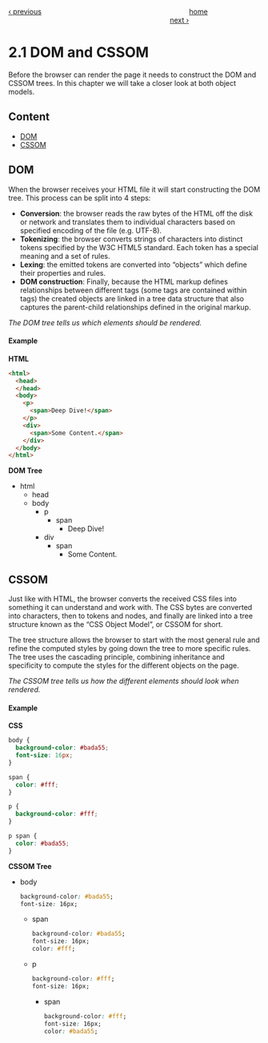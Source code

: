 [‹ previous](../Chapter%201:%20The%20Basics/1.5%20Selectors.md)
&nbsp;&nbsp;&nbsp;&nbsp;&nbsp;&nbsp;&nbsp;&nbsp;&nbsp;&nbsp;&nbsp;&nbsp;&nbsp;&nbsp;&nbsp;&nbsp;&nbsp;&nbsp;&nbsp;&nbsp;&nbsp;&nbsp;&nbsp;&nbsp;&nbsp;&nbsp;&nbsp;&nbsp;&nbsp;&nbsp;&nbsp;&nbsp;&nbsp;&nbsp;&nbsp;&nbsp;&nbsp;&nbsp;&nbsp;&nbsp;&nbsp;&nbsp;&nbsp;&nbsp;&nbsp;&nbsp;&nbsp;&nbsp;&nbsp;&nbsp;&nbsp;&nbsp;&nbsp;&nbsp;&nbsp;&nbsp;&nbsp;&nbsp;&nbsp;&nbsp;&nbsp;&nbsp;&nbsp;&nbsp;&nbsp;&nbsp;&nbsp;&nbsp;&nbsp;&nbsp;&nbsp;&nbsp;&nbsp;
[home](../../README.md)
&nbsp;&nbsp;&nbsp;&nbsp;&nbsp;&nbsp;&nbsp;&nbsp;&nbsp;&nbsp;&nbsp;&nbsp;&nbsp;&nbsp;&nbsp;&nbsp;&nbsp;&nbsp;&nbsp;&nbsp;&nbsp;&nbsp;&nbsp;&nbsp;&nbsp;&nbsp;&nbsp;&nbsp;&nbsp;&nbsp;&nbsp;&nbsp;&nbsp;&nbsp;&nbsp;&nbsp;&nbsp;&nbsp;&nbsp;&nbsp;&nbsp;&nbsp;&nbsp;&nbsp;&nbsp;&nbsp;&nbsp;&nbsp;&nbsp;&nbsp;&nbsp;&nbsp;&nbsp;&nbsp;&nbsp;&nbsp;&nbsp;&nbsp;&nbsp;&nbsp;&nbsp;&nbsp;&nbsp;&nbsp;&nbsp;&nbsp;&nbsp;&nbsp;&nbsp;&nbsp;&nbsp;&nbsp;&nbsp;&nbsp;&nbsp;&nbsp;&nbsp;&nbsp;&nbsp;&nbsp;&nbsp;
[next ›](../Chapter%202:%20Deep%20Dive/2.2%20Render%20Tree.md)

# 2.1 DOM and CSSOM

Before the browser can render the page it needs to construct the DOM and CSSOM trees. In this chapter we will take a closer look at both object models.

## Content

- [DOM](#dom)
- [CSSOM](#cssom)

## DOM

When the browser receives your HTML file it will start constructing the DOM tree. This process can be split into 4 steps:

- **Conversion**: the browser reads the raw bytes of the HTML off the disk or network and translates them to individual characters based on specified encoding of the file (e.g. UTF-8).
- **Tokenizing**: the browser converts strings of characters into distinct tokens specified by the W3C HTML5 standard. Each token has a special meaning and a set of rules.
- **Lexing**: the emitted tokens are converted into “objects” which define their properties and rules.
- **DOM construction**: Finally, because the HTML markup defines relationships between different tags (some tags are contained within tags) the created objects are linked in a tree data structure that also captures the parent-child relationships defined in the original markup.

*The DOM tree tells us which elements should be rendered.*

#### Example

**HTML**
```html
<html>
  <head>
  </head>
  <body>
    <p>
      <span>Deep Dive!</span>
    </p>
    <div>
      <span>Some Content.</span>
    </div>
  </body>
</html>
```
**DOM Tree**
- html
  - head
  - body
    - p
      - span
        - Deep Dive!
    - div
      - span 
        - Some Content.

## CSSOM

Just like with HTML, the browser converts the received CSS files into something it can understand and work with. The CSS bytes are converted into characters, then to tokens and nodes, and finally are linked into a tree structure known as the “CSS Object Model”, or CSSOM for short.

The tree structure allows the browser to start with the most general rule and refine the computed styles by going down the tree to more specific rules. The tree uses the cascading principle, combining inheritance and specificity to compute the styles for the different objects on the page.

*The CSSOM tree tells us how the different elements should look when rendered.*

#### Example

**CSS**
```css
body {
  background-color: #bada55;
  font-size: 16px;
}

span {
  color: #fff;
}

p {
  background-color: #fff;
}

p span {
  color: #bada55;
}
```

**CSSOM Tree**

- body 

  ```css
  background-color: #bada55;
  font-size: 16px;
  ```
  
  - span 
  
    ```css
    background-color: #bada55;
    font-size: 16px;
    color: #fff;
    ```
    
  - p 
  
    ```css
    background-color: #fff;
    font-size: 16px;
    ```
    
    - span 
  
      ```css
      background-color: #fff;
      font-size: 16px;
      color: #bada55;
      ```
    
